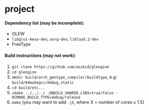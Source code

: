 project
======

#### Dependency list (may be incomplete):
* GLEW
* `libglu1-mesa-dev`, `xorg-dev`, `liblua5.2-dev`
* FreeType

#### Build instructions (may not work):

1. `git clone https://github.com/aszkid/glengine`
2. `cd glengine`
3. `mkdir build/arch_gentype_compiler/buildtype`, e.g: `build/64makegcc/debug_static`
4. `cd build/etc...`
5. `cmake ../../../ -DBUILD_SHARED_LIBS=true/false -DCMAKE_BUILD_TYPE=debug/release`
6. `make` (you may want to add `-jX`, where X = number of cores x 1.5)
